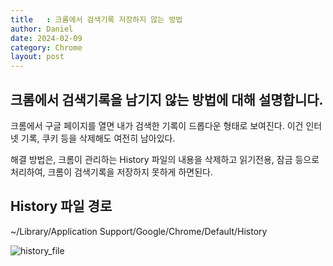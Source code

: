 ```yaml
---
title   : 크롬에서 검색기록 저장하지 않는 방법
author: Daniel
date: 2024-02-09
category: Chrome
layout: post
---
```



## 크롬에서 검색기록을 남기지 않는 방법에 대해 설명합니다.

크롬에서 구글 페이지를 열면 내가 검색한 기록이 드롭다운 형태로 보여진다.
이건 인터넷 기록, 쿠키 등을 삭제해도 여전히 남아있다.

해결 방법은, 크롬이 관리하는 History 파일의 내용을 삭제하고 읽기전용, 잠금 등으로 처리하여,
크롬이 검색기록을 저장하지 못하게 하면된다.

## History 파일 경로
  ~/Library/Application Support/Google/Chrome/Default/History

![history_file](../assets/history_file.png)
